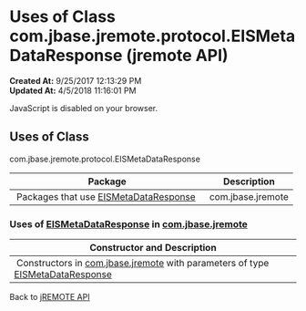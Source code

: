 # Uses of Class com.jbase.jremote.protocol.EISMetaDataResponse (jremote API)

**Created At:** 9/25/2017 12:13:29 PM  
**Updated At:** 4/5/2018 11:16:01 PM  

<!--<br>    try {<br>        if (location.href.indexOf('is-external=true') == -1) {<br>            parent.document.title="Uses of Class com.jbase.jremote.protocol.EISMetaDataResponse (jremote   API)";<br>        }<br>    }<br>    catch(err) {<br>    }<br>//-->
JavaScript is disabled on your browser.



<!--<br>  allClassesLink = document.getElementById("allclasses\_navbar\_top");<br>  if(window==top) {<br>    allClassesLink.style.display = "block";<br>  }<br>  else {<br>    allClassesLink.style.display = "none";<br>  }<br>  //-->

## Uses of Class
com.jbase.jremote.protocol.EISMetaDataResponse

| Package<br> | Description<br> |
| --- | --- |
 Packages that use [EISMetaDataResponse](/39270-protocol/com_jbase_jremote_protocol_eismetadataresponse "class in com.jbase.jremote.protocol")  | com.jbase.jremote<br> |  <br> |





### Uses of [EISMetaDataResponse](/39270-protocol/com_jbase_jremote_protocol_eismetadataresponse "class in com.jbase.jremote.protocol") in [com.jbase.jremote](/30312-jagent/jremote-api)


| Constructor and Description<br> |
| --- |
 Constructors in [com.jbase.jremote](/30312-jagent/jremote-api) with parameters of type [EISMetaDataResponse](/39270-protocol/com_jbase_jremote_protocol_eismetadataresponse "class in com.jbase.jremote.protocol")  | `EISMetaDataRepository(EISMetaDataResponse mdRespository)` <br> |

Back to [jREMOTE API](com_jbase_jremote_package-summary)
